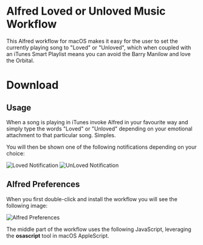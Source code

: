 # Alfred Loved or Unloved Music Workflow #

This Alfred workflow for macOS makes it easy for the user to set the currently playing song to "Loved" or "Unloved", which when coupled with an iTunes Smart Playlist means you can avoid the Barry Manilow and love the Orbital.

# Download #

## Usage ##

When a song is playing in iTunes invoke Alfred in your favourite way and simply type the words "Loved" or "Unloved" depending on your emotional attachment to that particular song.  Simples.

You will then be shown one of the following notifications depending on your choice:

![Loved Notification]()
![UnLoved Notification]()

## Alfred Preferences ##

When you first double-click and install the workflow you will see the following image:

![Alfred Preferences](https://github.com/robotsandcake/alfred-love-loved-music-workflow/blob/master/images/alfred-love-loved-music-workflow-preferences.png?raw=true)

The middle part of the workflow uses the following JavaScript, leveraging the __osascript__ tool in macOS AppleScript.

<script src="https://gist.github.com/robotsandcake/2b61c73d3ff7e0de4b00e13a3fe9de92.js"></script>
